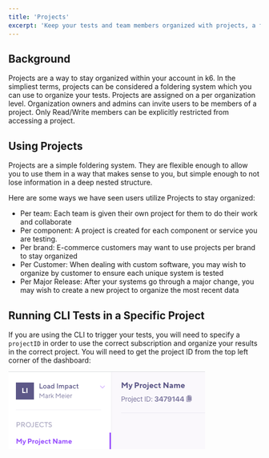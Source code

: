 ```yaml
---
title: 'Projects'
excerpt: 'Keep your tests and team members organized with projects, a foldering system built into the k6 web app'
---
```


## Background

Projects are a way to stay organized within your account in k6. In the simpliest terms, projects can be considered a foldering system which you can use to organize your tests. Projects are assigned on a per organization level. Organization owners and admins can invite users to be members of a project. Only Read/Write members can be explicitly restricted from accessing a project.

## Using Projects

Projects are a simple foldering system. They are flexible enough to allow you to use them in a way that makes sense to you, but simple enough to not lose information in a deep nested structure.

Here are some ways we have seen users utilize Projects to stay organized:

- Per team: Each team is given their own project for them to do their work and collaborate
- Per component: A project is created for each component or service you are testing.
- Per brand: E-commerce customers may want to use projects per brand to stay organized
- Per Customer: When dealing with custom software, you may wish to organize by customer to ensure each unique system is tested
- Per Major Release: After your systems go through a major change, you may wish to create a new project to organize the most recent data

## Running CLI Tests in a Specific Project

If you are using the CLI to trigger your tests, you will need to specify a `projectID` in order to use the correct subscription and organize your results in the correct project. You will need to get the project ID from the top left corner of the dashboard:

![Test result navigation](images/02-Projects/projectID.png)
